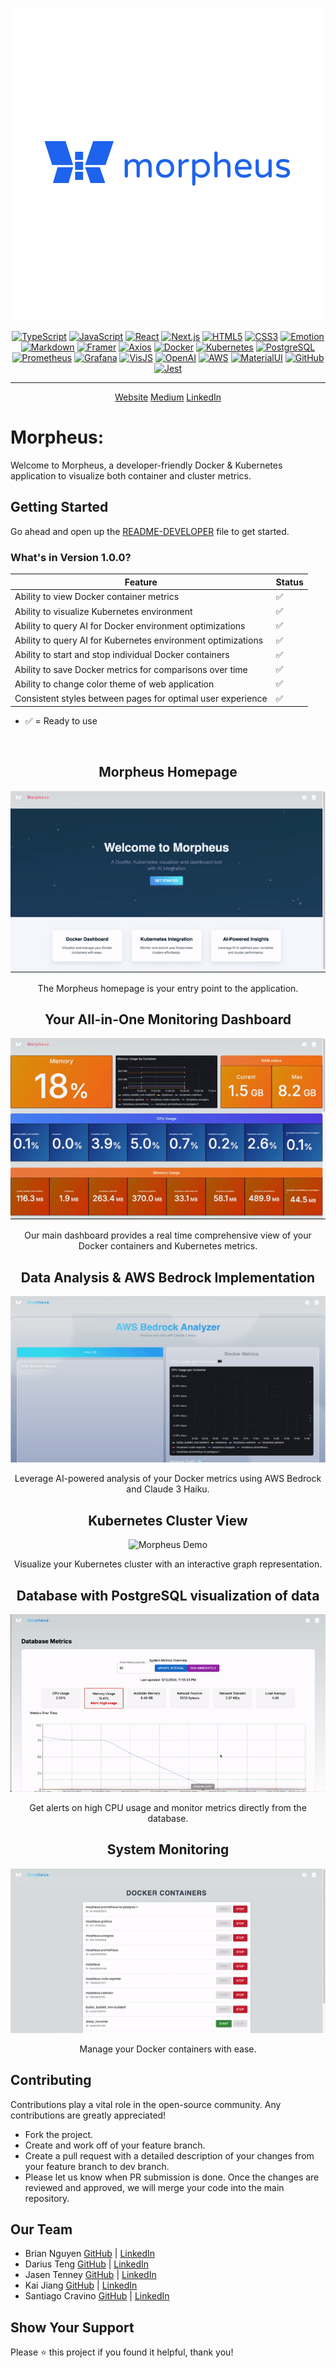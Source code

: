 <div align="center">

![Logo](docs/morpheus_logo.png)

[![TypeScript](https://img.shields.io/badge/typescript-blue?style=for-the-badge&logo=typescript&logoColor=white)](https://www.typescriptlang.org/)
[![JavaScript](https://img.shields.io/badge/javascript-yellow?style=for-the-badge&logo=javascript&logoColor=white)](https://www.javascript.com/)
[![React](https://img.shields.io/badge/react-%234E9FF9?style=for-the-badge&logo=react&logoColor=white)](https://reactjs.org/)
[![Next.js](https://img.shields.io/badge/next.js-373747?style=for-the-badge&logo=next.js&logoColor=white)](https://nextjs.org/)
[![HTML5](https://img.shields.io/badge/HTML5-E34F26?style=for-the-badge&logo=html5&logoColor=white)](https://developer.mozilla.org/en-US/docs/Web/HTML)
[![CSS3](https://img.shields.io/badge/CSS3-1572B6?style=for-the-badge&logo=css3&logoColor=white)](https://developer.mozilla.org/en-US/docs/Web/CSS)
[![Emotion](https://img.shields.io/badge/emotion-%23FF6384?style=for-the-badge&logo=tailwindcss&logoColor=white)](https://emotion.sh/)
[![Markdown](https://img.shields.io/badge/markdown-E34F26?style=for-the-badge&logo=markdown&logoColor=white)](https://www.markdownguide.org/)
[![Framer](https://img.shields.io/badge/framer%20motion-E731BE?style=for-the-badge&logo=framer&logoColor=white)](https://www.framer.com/motion/)
[![Axios](https://img.shields.io/badge/axios-6D45E7?style=for-the-badge&logo=axios&logoColor=white)](https://axios-http.com/)
[![Docker](https://img.shields.io/badge/docker-%232496ED?style=for-the-badge&logo=docker&logoColor=white)](https://www.docker.com/)
[![Kubernetes](https://img.shields.io/badge/kubernetes-%23326CE5?style=for-the-badge&logo=kubernetes&logoColor=white)](https://kubernetes.io/)
[![PostgreSQL](https://img.shields.io/badge/postgresql-blue?style=for-the-badge&logo=postgresql&logoColor=white)](https://www.postgresql.org/)
[![Prometheus](https://img.shields.io/badge/prometheus-%23E6522C?style=for-the-badge&logo=prometheus&logoColor=white)](https://prometheus.io/)
[![Grafana](https://img.shields.io/badge/grafana-%23F46800?style=for-the-badge&logo=grafana&logoColor=white)](https://grafana.com/)
[![VisJS](https://img.shields.io/badge/vis.js-green?style=for-the-badge&logo=framework&logoColor=white)](https://visjs.org/)
[![OpenAI](https://img.shields.io/badge/openai-green?style=for-the-badge&logo=openai&logoColor=white)](https://openai.com/)
[![AWS](https://img.shields.io/badge/aws%20bedrock-yellow?style=for-the-badge&logo=amazonwebservices&logoColor=white)](https://aws.amazon.com/)
[![MaterialUI](https://img.shields.io/badge/Material%20UI-007FFF?style=for-the-badge&logo=mui&logoColor=white)](https://mui.com/)
[![GitHub](https://img.shields.io/badge/github-373747?style=for-the-badge&logo=github&logoColor=white)](https://github.com/oslabs-beta/Morpheus)
[![Jest](https://img.shields.io/badge/-jest-%23C21325?style=for-the-badge&logo=jest&logoColor=white)](https://jestjs.io/)

---

<p align="center" style="font-size: 1em">
<a name="website" href="https://oslabs-beta.github.io/MorpheusLanding/">Website</a>
<a name="medium" href="https://medium.com/@snc100/morpheus-your-all-in-one-monitoring-solution-695995a756f2">Medium</a>
<a name="linkedin" href="">LinkedIn</a>
</p>
</div>

# Morpheus:

Welcome to Morpheus, a developer-friendly Docker & Kubernetes application to visualize both container and cluster metrics.

## Getting Started

Go ahead and open up the [README-DEVELOPER](https://github.com/oslabs-beta/Morpheus/blob/dev/DEV_README.md) file to get started.

### What's in Version 1.0.0?

| Feature                                                      | Status |
| ------------------------------------------------------------ | ------ |
| Ability to view Docker container metrics                     | ✅     |
| Ability to visualize Kubernetes environment                  | ✅     |
| Ability to query AI for Docker environment optimizations     | ✅     |
| Ability to query AI for Kubernetes environment optimizations | ✅     |
| Ability to start and stop individual Docker containers       | ✅     |
| Ability to save Docker metrics for comparisons over time     | ✅     |
| Ability to change color theme of web application             | ✅     |
| Consistent styles between pages for optimal user experience  | ✅     |

- ✅ = Ready to use
<br />
<div align="center">

## Morpheus Homepage

![Morpheus Demo](docs/morpheus_demo2.gif)

The Morpheus homepage is your entry point to the application.

## Your All-in-One Monitoring Dashboard

![Morpheus Demo](docs/morpheus_demo1.gif)

Our main dashboard provides a real time comprehensive view of your Docker containers and Kubernetes metrics.

## Data Analysis & AWS Bedrock Implementation

![Morpheus Demo](docs/morpheus_demo6.gif)

Leverage AI-powered analysis of your Docker metrics using AWS Bedrock and Claude 3 Haiku.

## Kubernetes Cluster View

![Morpheus Demo](docs/morpheus_demo4.gif)

Visualize your Kubernetes cluster with an interactive graph representation.

## Database with PostgreSQL visualization of data

![Morpheus Demo](docs/morpheus_demo7.gif)

Get alerts on high CPU usage and monitor metrics directly from the database.

## System Monitoring

![Morpheus Demo](docs/morpheus_demo5.gif)

Manage your Docker containers with ease.

</div>

## Contributing

Contributions play a vital role in the open-source community. Any contributions are greatly appreciated!

- Fork the project.
- Create and work off of your feature branch.
- Create a pull request with a detailed description of your changes from your feature branch to dev branch.
- Please let us know when PR submission is done. Once the changes are reviewed and approved, we will merge your code into the main repository.

## Our Team

- Brian Nguyen [GitHub](https://github.com/BrianNguyen2323) | [LinkedIn](https://www.linkedin.com/in/ngynbrian/)
- Darius Teng [GitHub](https://github.com/dariusteng) | [LinkedIn]()
- Jasen Tenney [GitHub](https://github.com/jntenney) | [LinkedIn](https://www.linkedin.com/in/jasentenney/)
- Kai Jiang [GitHub](https://github.com/kaij6) | [LinkedIn](https://www.linkedin.com/in/kai-jiang-9545a3295/)
- Santiago Cravino [GitHub](https://github.com/cravinos) | [LinkedIn](https://www.linkedin.com/in/santiago-cravino/)

## Show Your Support

Please ⭐️ this project if you found it helpful, thank you!
<br />
